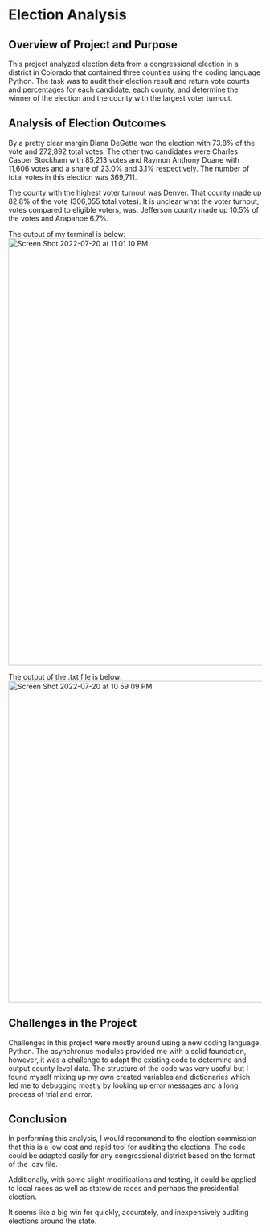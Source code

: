 # Election Analysis


## Overview of Project and Purpose

This project analyzed election data from a congressional election in a district in Colorado that contained three counties using the coding language Python. The task was to audit their election result and return vote counts and percentages for each candidate, each county, and determine the winner of the election and the county with the largest voter turnout.


## Analysis of Election Outcomes

By a pretty clear margin Diana DeGette won the election with 73.8% of the vote and 272,892 total votes. The other two candidates were Charles Casper Stockham with 85,213 votes and Raymon Anthony Doane with 11,606 votes and a share of 23.0% and 3.1% respectively. The number of total votes in this election was 369,711.

The county with the highest voter turnout was Denver. That county made up 82.8% of the vote (306,055 total votes). It is unclear what the voter turnout, votes compared to eligible voters, was. Jefferson county made up 10.5% of the votes and Arapahoe 6.7%.

The output of my terminal is below:
<img width="849" alt="Screen Shot 2022-07-20 at 11 01 10 PM" src="https://user-images.githubusercontent.com/108236450/180120740-e5b8ae37-d81a-469f-86af-c2a9c8ffbd7f.png">

The output of the .txt file is below:
<img width="638" alt="Screen Shot 2022-07-20 at 10 59 09 PM" src="https://user-images.githubusercontent.com/108236450/180120516-795fdef3-67b4-4eca-8fee-8f30300dd688.png">

## Challenges in the Project

Challenges in this project were mostly around using a new coding language, Python. The asynchronus modules provided me with a solid foundation, however, it was a challenge to adapt the existing code to determine and output county level data. The structure of the code was very useful but I found myself mixing up my own created variables and dictionaries which led me to debugging mostly by looking up error messages and a long process of trial and error.


## Conclusion

In performing this analysis, I would recommend to the election commission that this is a low cost and rapid tool for auditing the elections. The code could be adapted easily for any congressional district based on the format of the .csv file. 

Additionally, with some slight modifications and testing, it could be applied to local races as well as statewide races and perhaps the presidential election.

It seems like a big win for quickly, accurately, and inexpensively auditing elections around the state.

